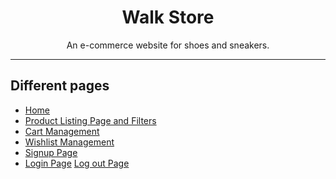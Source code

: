 <h1 align="center">Walk Store</h1>
<p align="center" >An e-commerce website for shoes and sneakers.</p>

---

## Different pages

- [Home](https://walk-store.netlify.app/)
- [Product Listing Page and Filters](https://walk-store.netlify.app/Products/products)
- [Cart Management](https://walk-store.netlify.app/Cart/cart)
- [Wishlist Management](https://walk-store.netlify.app/Wishlist/wishlist.html)
- [Signup Page](https://walk-store.netlify.app/Sign/sign.html)
- [Login Page](https://walk-store.netlify.app/Login/login.html)
  [Log out Page](https://walk-store.netlify.app/Login/logout.html)

